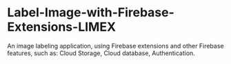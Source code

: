 # Label-Image-with-Firebase-Extensions-LIMEX
An image labeling application, using Firebase extensions and other Firebase features, such as: Cloud Storage, Cloud database, Authentication.
